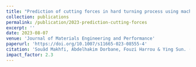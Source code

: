 ```yaml
---
title: "Prediction of cutting forces in hard turning process using machine learning methods: a case study"
collection: publications
permalink: /publication/2023-prediction-cutting-forces
excerpt: ''
date: 2023-08-07
venue: 'Journal of Materials Engineering and Performance'
paperurl: 'https://doi.org/10.1007/s11665-023-08555-4'
citation: 'Souâd Makhfi, Abdelhakim Dorbane, Fouzi Harrou & Ying Sun. (2023). &quot;Prediction of cutting forces in hard turning process using machine learning methods: a case study.&quot; <i>Journal of Materials Engineering and Performance</i>, 1-17.'
impact_factor: 2.3
---
```

